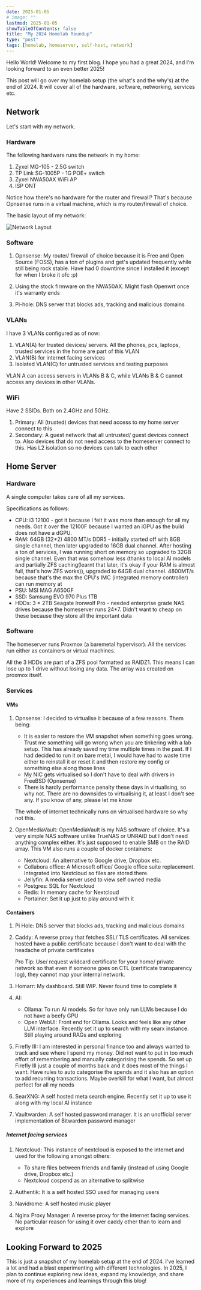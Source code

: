 ```yaml
---
date: 2025-01-05
# image: ""
lastmod: 2025-01-05
showTableOfContents: false
title: "My 2024 Homelab Roundup"
type: "post"
tags: [homelab, homeserver, self-host, network]
---
```


Hello World! Welcome to my first blog. I hope you had a great 2024, and I'm looking forward to an even better 2025!

This post will go over my homelab setup (the what's and the why's) at the end of 2024. It will cover all of the hardware, software, networking, services etc.

## Network

Let's start with my network.

### Hardware

The following hardware runs the network in my home:
1. Zyxel MG-105 - 2.5G switch
2. TP Link SG-1005P - 1G POE+ switch
3. Zyxel NWA50AX WiFi AP
4. ISP ONT

Notice how there's no hardware for the router and firewall? That's because Opnsense runs in a virtual machine, which is my router/firewall of choice.

The basic layout of my network:

![Network Layout](</images/Network_layout.jpg>)

### Software

1. Opnsense: My router/ firewall of choice because it is Free and Open Source (FOSS), has a ton of plugins and get's updated frequently while still being rock stable. Have had 0 downtime since I installed it (except for when I broke it ofc :p)

2. Using the stock firmware on the NWA50AX. Might flash Openwrt once it's warranty ends

3. Pi-hole: DNS server that blocks ads, tracking and malicious domains

### VLANs

I have 3 VLANs configured as of now:

1. VLAN(A) for trusted devices/ servers. All the phones, pcs, laptops, trusted services in the home are part of this VLAN
2. VLAN(B) for internet facing services
3. Isolated VLAN(C) for untrusted services and testing purposes

VLAN A can access servers in VLANs B & C, while VLANs B & C cannot access any devices in other VLANs.

### WiFi

Have 2 SSIDs. Both on 2.4GHz and 5GHz.

1. Primary: All (trusted) devices that need access to my home server connect to this
2. Secondary: A guest network that all untrusted/ guest devices connect to. Also devices that do not need access to the homeserver connect to this. Has L2 isolation so no devices can talk to each other

## Home Server

### Hardware

A single computer takes care of all my services.

Specifications as follows:
* CPU: i3 12100 - got it because I felt it was more than enough for all my needs. Got it over the 12100F because I wanted an iGPU as the build does not have a dGPU.
* RAM: 64GB (32*2) 4800 MT/s DDR5 - initially started off with 8GB single channel, then later upgraded to 16GB dual channel. After hosting a ton of services, I was running short on memory so upgraded to 32GB single channel. Even that was somehow less (thanks to local AI models and partially ZFS caching(learnt that later, it's okay if your RAM is almost full, that's how ZFS works)), upgraded to 64GB dual channel. 4800MT/s because that's the max the CPU's IMC (integrated memory controller) can run memory at
* PSU: MSI MAG A650GF
* SSD: Samsung EVO 970 Plus 1TB
* HDDs: 3 * 2TB Seagate Ironwolf Pro - needed enterprise grade NAS drives because the homeserver runs 24*7. Didn't want to cheap on these because they store all the important data

### Software

The homeserver runs Proxmox (a baremetal hypervisor). All the services run either as containers or virtual machines.

All the 3 HDDs are part of a ZFS pool formatted as RAIDZ1. This means I can lose up to 1 drive without losing any data. The array was created on proxmox itself.

### Services

#### VMs

1. Opnsense: I decided to virtualise it because of a few reasons. Them being:
	* It is easier to restore the VM snapshot when something goes wrong. Trust me something will go wrong when you are tinkering with a lab setup. This has already saved my time multiple times in the past. If I had decided to run it on bare metal, I would have had to waste time either to reinstall it or reset it and then restore my config or something else along those lines
	* My NIC gets virtualised so I don't have to deal with drivers in FreeBSD (Opnsense)
	* There is hardly performance penalty these days in virtualising, so why not. There are no downsides to virtualising it, at least I don't see any. If you know of any, please let me know
	
	The whole of internet technically runs on virtualised hardware so why not this.

2. OpenMediaVault: OpenMediaVault is my NAS software of choice. It's a very simple NAS software unlike TrueNAS or UNRAID but I don't need anything complex either. It's just supposed to enable SMB on the RAID array. This VM also runs a couple of docker containers:
	* Nextcloud: An alternative to Google drive, Dropbox etc.
	* Collabora office: A Microsoft office/ Google office suite replacement. Integrated into Nextcloud so files are stored there.
	* Jellyfin: A media server used to view self owned media
	* Postgres: SQL for Nextcloud
	* Redis: In memory cache for Nextcloud
	* Portainer: Set it up just to play around with it

#### Containers

1. Pi Hole: DNS server that blocks ads, tracking and malicious domains

2. Caddy: A reverse proxy that fetches SSL/ TLS certificates. All services hosted have a public certificate because I don't want to deal with the headache of private certificates

	Pro Tip: Use/ request wildcard certificate for your home/ private network so that even if someone goes on CTL (certificate transparency log), they cannot map your internal network.

3. Homarr: My dashboard. Still WIP. Never found time to complete it

4. AI:
	* Ollama: To run AI models. So far have only run LLMs because I do not have a beefy GPU
	* Open WebUI: Front end for Ollama. Looks and feels like any other LLM interface. Recently set it up to search with my searx instance. Still playing around RAGs and exploring

5. Firefly III: I am interested in personal finance too and always wanted to track and see where I spend my money. Did not want to put in too much effort of remembering and manually categorising the spends. So set up Firefly III just a couple of months back and it does most of the things I want. Have rules to auto categorise the spends and it also has an option to add recurring transactions. Maybe overkill for what I want, but almost perfect for all my needs

6. SearXNG: A self hosted meta search engine. Recently set it up to use it along with my local AI instance

7. Vaultwarden: A self hosted password manager. It is an unofficial server implementation of Bitwarden password manager

##### Internet facing services

1. Nextcloud: This instance of nextcloud is exposed to the internet and used for the following amongst others:
	* To share files between friends and family (instead of using Google drive, Dropbox etc.)
	* Nextcloud cospend as an alternative to splitwise

2. Authentik: It is a self hosted SSO used for managing users

3. Navidrome: A self hosted music player

4. Nginx Proxy Manager: A reverse proxy for the internet facing services. No particular reason for using it over caddy other than to learn and explore


## Looking Forward to 2025

This is just a snapshot of my homelab setup at the end of 2024. I've learned a lot and had a blast experimenting with different technologies. In 2025, I plan to continue exploring new ideas, expand my knowledge, and share more of my experiences and learnings through this blog!
